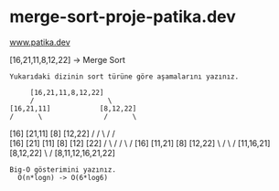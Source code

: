 # merge-sort-proje-patika.dev
www.patika.dev

  [16,21,11,8,12,22] -> Merge Sort
    
    Yukarıdaki dizinin sort türüne göre aşamalarını yazınız.
    
         [16,21,11,8,12,22] 
         /                  \
    [16,21,11]            [8,12,22] 
    /      \               /      \
  [16]   [21,11]         [8]    [12,22]
  /       /    \          /       /   \
[16]    [21]  [11]      [8]    [12]   [22]
 /       \     /         /      \       /
[16]     [11,21]       [8]       [12,22]
  \         /            \          /
   [11,16,21]             [8,12,22]
            \              /
           [8,11,12,16,21,22] 
    
    Big-O gösterimini yazınız.
      O(n*logn) -> O(6*log6)
